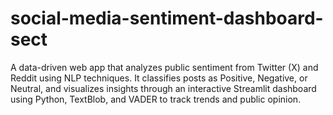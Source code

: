 # social-media-sentiment-dashboard-sect
A data-driven web app that analyzes public sentiment from Twitter (X) and Reddit using NLP techniques. It classifies posts as Positive, Negative, or Neutral, and visualizes insights through an interactive Streamlit dashboard using Python, TextBlob, and VADER to track trends and public opinion.

